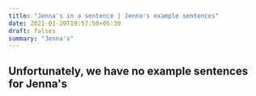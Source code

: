 ```yaml
---
title: "Jenna's in a sentence | Jenna's example sentences"
date: 2021-01-20T19:57:50+05:30
draft: falses
summary: "Jenna's"
---
```

## Unfortunately, we have no example sentences for Jenna's                 
